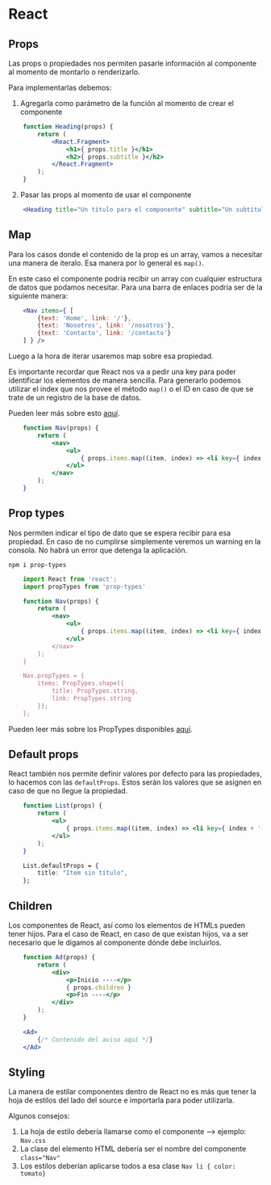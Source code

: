 # React

## Props

Las props o propiedades nos permiten pasarle información al componente al momento de montarlo o renderizarlo.

Para implementarlas debemos:

1. Agregarla como parámetro de la función al momento de crear el componente

```jsx
    function Heading(props) {
        return (
            <React.Fragment>
                <h1>{ props.title }</h1>
                <h2>{ props.subtitle }</h2>
            </React.Fragment>
        );
    }
```

2. Pasar las props al momento de usar el componente

```jsx
    <Heading title="Un título para el componente" subtitle="Un subtítulo para el componente" />
```

## Map

Para los casos donde el contenido de la prop es un array, vamos a necesitar una manera de iteralo. Esa manera por lo general es `map()`.

En este caso el componente podría recibir un array con cualquier estructura de datos que podamos necesitar. Para una barra de enlaces podría ser de la siguiente manera:

```jsx
    <Nav items={ [
        {text: 'Home', link: '/'}, 
        {text: 'Nosotros', link: '/nosotros'}, 
        {text: 'Contacto', link: '/contacto'}
    ] } />
```

Luego a la hora de iterar usaremos map sobre esa propiedad.

Es importante recordar que React nos va a pedir una key para poder identificar los elementos de manera sencilla. Para generarlo podemos utilizar el index que nos provee el método `map()` o el ID en caso de que se trate de un registro de la base de datos.

Pueden leer más sobre esto [aquí](https://es.reactjs.org/docs/lists-and-keys.html).

```jsx
    function Nav(props) {
        return (
            <nav>
                <ul>
                    { props.items.map((item, index) => <li key={ index + '-' + item }><a href="{ item.link }">) }
                </ul>
            </nav>
        );
    }
```

## Prop types

Nos permiten indicar el tipo de dato que se espera recibir para esa propiedad. En caso de no cumplirse simplemente veremos un warning en la consola. No habrá un error que detenga la aplicación.

`npm i prop-types`


```jsx
    import React from 'react';
    import propTypes from 'prop-types'

    function Nav(props) {
        return (
            <nav>
                <ul>
                    { props.items.map((item, index) => <li key={ index + '-' + item }><a href="{ item.link }">{ item.title }</a>) }
                </ul>
            </nav>
        );
    }

    Nav.propTypes = {
        items: PropTypes.shape({
            title: PropTypes.string,
            link: PropTypes.string
        });
    };
```

Pueden leer más sobre los PropTypes disponibles [aquí](https://es.reactjs.org/docs/typechecking-with-proptypes.html).

## Default props

React también nos permite definir valores por defecto para las propiedades, lo hacemos con las `defaultProps`. Estos serán los valores que se asignen en caso de que no llegue la propiedad.

```jsx
    function List(props) {
        return (
            <ul>
                { props.items.map((item, index) => <li key={ index + '-' + item }><a href="{ item.link }">{ item.title }</a>) }
            </ul>
        );
    }

    List.defaultProps = {
        title: "Item sin título",
    };
```

## Children

Los componentes de React, así como los elementos de HTMLs pueden tener hijos. Para el caso de React, en caso de que existan hijos, va a ser necesario que le digamos al componente dónde debe incluirlos.

```jsx
    function Ad(props) {
        return (
            <div>
                <p>Inicio ----</p>
                { props.children }
                <p>Fin ----</p>
            </div>
        );
    }
```

```jsx
    <Ad>
        {/* Contenido del aviso aquí */}
    </Ad>
``` 

## Styling

La manera de estilar componentes dentro de React no es más que tener la hoja de estilos del lado del source e importarla para poder utilizarla.

Algunos consejos:
1. La hoja de estilo debería llamarse como el componente --> ejemplo: `Nav.css`
2. La clase del elemento HTML debería ser el nombre del componente `class="Nav"`
3. Los estilos deberían aplicarse todos a esa clase `Nav li { color: tomato}`